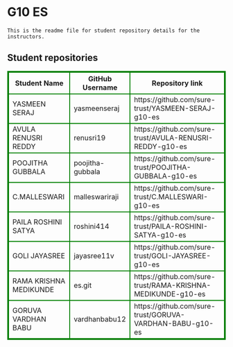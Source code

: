 # G10 ES
    This is the readme file for student repository details for the instructors.
## Student repositories 
<table style="border : 2px solid green; width:100%;">
<tr >
<th style="border : 2px solid green;">Student Name</th>
<th style="border : 2px solid green;">GitHub Username</th>
<th style="border : 2px solid green;">Repository link</th>
</tr>
<tr style="border : 2px solid green;">
<td style="border : 2px solid green;">YASMEEN SERAJ</td> 

<td style="border : 2px solid green;">yasmeenseraj</td> 

<td style="border : 2px solid green;">https://github.com/sure-trust/YASMEEN-SERAJ-g10-es</td> 
</tr>

<tr style="border : 2px solid green;">
<td style="border : 2px solid green;">AVULA RENUSRI REDDY</td> 

<td style="border : 2px solid green;">renusri19</td> 

<td style="border : 2px solid green;">https://github.com/sure-trust/AVULA-RENUSRI-REDDY-g10-es</td> 
</tr>

<tr style="border : 2px solid green;">
<td style="border : 2px solid green;">POOJITHA GUBBALA</td> 

<td style="border : 2px solid green;">poojitha-gubbala</td> 

<td style="border : 2px solid green;">https://github.com/sure-trust/POOJITHA-GUBBALA-g10-es</td> 
</tr>

<tr style="border : 2px solid green;">
<td style="border : 2px solid green;">C.MALLESWARI</td> 

<td style="border : 2px solid green;">malleswariraji</td> 

<td style="border : 2px solid green;">https://github.com/sure-trust/C.MALLESWARI-g10-es</td> 
</tr>

<tr style="border : 2px solid green;">
<td style="border : 2px solid green;">PAILA ROSHINI SATYA</td> 

<td style="border : 2px solid green;">roshini414</td> 

<td style="border : 2px solid green;">https://github.com/sure-trust/PAILA-ROSHINI-SATYA-g10-es</td> 
</tr>

<tr style="border : 2px solid green;">
<td style="border : 2px solid green;">GOLI JAYASREE</td> 

<td style="border : 2px solid green;">jayasree11v</td> 

<td style="border : 2px solid green;">https://github.com/sure-trust/GOLI-JAYASREE-g10-es</td> 
</tr>

<tr style="border : 2px solid green;">
<td style="border : 2px solid green;">RAMA KRISHNA MEDIKUNDE</td> 

<td style="border : 2px solid green;">es.git</td> 

<td style="border : 2px solid green;">https://github.com/sure-trust/RAMA-KRISHNA-MEDIKUNDE-g10-es</td> 
</tr>

<tr style="border : 2px solid green;">
<td style="border : 2px solid green;">GORUVA VARDHAN BABU</td> 

<td style="border : 2px solid green;">vardhanbabu12</td> 

<td style="border : 2px solid green;">https://github.com/sure-trust/GORUVA-VARDHAN-BABU-g10-es</td> 
</tr>
